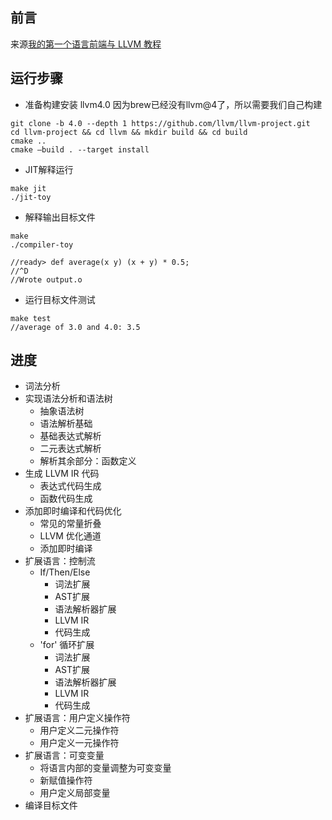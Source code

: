 ## 前言
来源[我的第一个语言前端与 LLVM 教程](https://llvm.org/docs/tutorial/MyFirstLanguageFrontend/index.html)

## 运行步骤
- 准备构建安装 llvm4.0
因为brew已经没有llvm@4了，所以需要我们自己构建
```
git clone -b 4.0 --depth 1 https://github.com/llvm/llvm-project.git
cd llvm-project && cd llvm && mkdir build && cd build
cmake ..
cmake —build . --target install
```
- JIT解释运行
```
make jit
./jit-toy
```
- 解释输出目标文件
```
make
./compiler-toy

//ready> def average(x y) (x + y) * 0.5;
//^D
//Wrote output.o
```
- 运行目标文件测试
```
make test
//average of 3.0 and 4.0: 3.5
```
## 进度
 - 词法分析
 - 实现语法分析和语法树
    - 抽象语法树
    - 语法解析基础
    - 基础表达式解析
    - 二元表达式解析
    - 解析其余部分：函数定义
-  生成 LLVM IR 代码
   - 表达式代码生成
   - 函数代码生成
- 添加即时编译和代码优化
   - 常见的常量折叠
   - LLVM 优化通道
   - 添加即时编译
- 扩展语言：控制流
   - If/Then/Else
      - 词法扩展
      - AST扩展
      - 语法解析器扩展
      - LLVM IR
      - 代码生成
   - 'for' 循环扩展
      - 词法扩展
      - AST扩展
      - 语法解析器扩展
      - LLVM IR
      - 代码生成
- 扩展语言：用户定义操作符
   - 用户定义二元操作符
   - 用户定义一元操作符
- 扩展语言：可变变量
   - 将语言内部的变量调整为可变变量
   - 新赋值操作符
   - 用户定义局部变量
- 编译目标文件